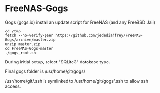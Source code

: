 # FreeNAS-Gogs
Gogs (gogs.io) install an update script for FreeNAS (and any FreeBSD Jail)

    cd /tmp
    fetch --no-verify-peer https://github.com/jedediahfrey/FreeNAS-Gogs/archive/master.zip
    unzip master.zip
    cd FreeNAS-Gogs-master
    ./gogs_root.sh

During initial setup, select "SQLite3" database type.

Final gogs folder is /usr/home/git/gogs/

/usr/home/git/.ssh is symlinked to /usr/home/git/gogs/.ssh to allow ssh access. 
